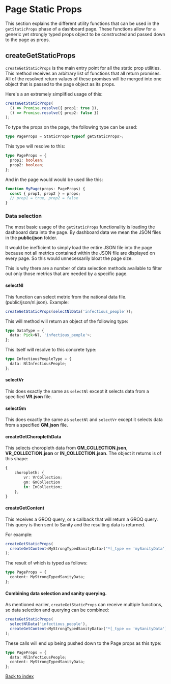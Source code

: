 # Page Static Props

This section explains the different utility functions that can be used in the `getStaticProps` phase
of a dashboard page.
These functions allow for a generic yet strongly typed props object to be constructed and passed
down to the page as props.

## createGetStaticProps

`createGetStaticProps` is the main entry point for all the static prop utilities.
This method receives an arbitrary list of functions that all return promises.
All of the resolved return values of these promises will be merged into one object
that is passed to the page object as its props.

Here's a an extremely simplified usage of this:

```ts
createGetStaticProps(
  () => Promise.resolve({ prop1: true }),
  () => Promise.resolve({ prop2: false })
);
```

To type the props on the page, the following type can be used:

```ts
type PageProps = StaticProps<typeof getStaticProps>;
```

This type will resolve to this:

```ts
type PageProps = {
  prop1: boolean;
  prop2: boolean;
};
```

And in the page would would be used like this:

```ts
function MyPage(props: PageProps) {
  const { prop1, prop2 } = props;
  // prop1 = true, prop2 = false
}
```

### Data selection

The most basic usage of the `getStaticProps` functionality is loading the dashboard data into the page.
By dashboard data we mean the JSON files in the **public/json** folder.

It would be inefficient to simply load the entire JSON file into the page because not all metrics
contained within the JSON file are displayed on every page. So this would unnecessarily bloat the
page size.

This is why there are a number of data selection methods available to filter out only those metrics
that are needed by a specific page.

#### selectNl

This function can select metric from the national data file. (public/json/nl.json).
Example:

```ts
createGetStaticProps(selectNlData('infectious_people'));
```

This will method will return an object of the following type:

```ts
type DataType = {
  data: Pick<Nl, 'infectious_people'>;
};
```

This itself will resolve to this concrete type:

```ts
type InfectiousPeopleType = {
  data: NlInfectiousPeople;
};
```

#### selectVr

This does exactly the same as `selectNl` except it selects data from a specified **VR<vr-code>.json** file.

#### selectGm

This does exactly the same as `selectNl` and `selectVr` except it selects data from a specified **GM<gm-code>.json** file.

#### createGetChoroplethData

This selects choropleth data from **GM_COLLECTION.json**, **VR_COLLECTION.json** or **IN_COLLECTION.json**.
The object it returns is of this shape:

```ts
{
    choropleth: {
        vr: VrCollection;
        gm: GmCollection
        in: InCollection;
    },
}
```

#### createGetContent

This receives a GROQ query, or a callback that will return a GROQ query. This query is then sent to Sanity and the resulting
data is returned.

For example:

```ts
createGetStaticProps(
  createGetContent<MyStrongTypedSanityData>("*[_type == 'mySanityData']")
);
```

The result of which is typed as follows:

```ts
type PageProps = {
  content: MyStrongTypedSanityData;
};
```

#### Combining data selection and sanity querying.

As mentioned earlier, `createGetStaticProps` can receive multiple functions, so data selection and querying can be combined:

```ts
createGetStaticProps(
  selectNlData('infectious_people'),
  createGetContent<MyStrongTypedSanityData>("*[_type == 'mySanityData']")
);
```

These calls will end up being pushed down to the Page props as this type:

```ts
type PageProps = {
  data: NlInfectiousPeople;
  content: MyStrongTypedSanityData;
};
```

[Back to index](index.md)
